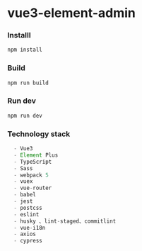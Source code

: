 # vue3-element-admin

### Installl

```js
npm install
```

### Build

```js
npm run build
```

### Run dev

```js
npm run dev
```

### Technology stack

```ts
  - Vue3
  - Element Plus
  - TypeScript
  - Sass
  - webpack 5
  - vuex
  - vue-router
  - babel
  - jest
  - postcss
  - eslint
  - husky 、lint-staged、commitlint
  - vue-i18n
  - axios
  - cypress

```
